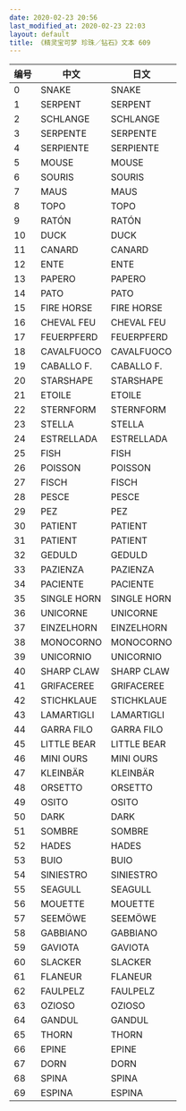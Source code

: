 ```yaml
---
date: 2020-02-23 20:56
last_modified_at: 2020-02-23 22:03
layout: default
title: 《精灵宝可梦 珍珠／钻石》文本 609
---
```

| 编号 | 中文 | 日文 |
| ---- | ---- | ---- |
| 0 | SNAKE | SNAKE |
| 1 | SERPENT | SERPENT |
| 2 | SCHLANGE | SCHLANGE |
| 3 | SERPENTE | SERPENTE |
| 4 | SERPIENTE | SERPIENTE |
| 5 | MOUSE | MOUSE |
| 6 | SOURIS | SOURIS |
| 7 | MAUS | MAUS |
| 8 | TOPO | TOPO |
| 9 | RATÓN | RATÓN |
| 10 | DUCK | DUCK |
| 11 | CANARD | CANARD |
| 12 | ENTE | ENTE |
| 13 | PAPERO | PAPERO |
| 14 | PATO | PATO |
| 15 | FIRE HORSE | FIRE HORSE |
| 16 | CHEVAL FEU | CHEVAL FEU |
| 17 | FEUERPFERD | FEUERPFERD |
| 18 | CAVALFUOCO | CAVALFUOCO |
| 19 | CABALLO F. | CABALLO F. |
| 20 | STARSHAPE | STARSHAPE |
| 21 | ETOILE | ETOILE |
| 22 | STERNFORM | STERNFORM |
| 23 | STELLA | STELLA |
| 24 | ESTRELLADA | ESTRELLADA |
| 25 | FISH | FISH |
| 26 | POISSON | POISSON |
| 27 | FISCH | FISCH |
| 28 | PESCE | PESCE |
| 29 | PEZ | PEZ |
| 30 | PATIENT | PATIENT |
| 31 | PATIENT | PATIENT |
| 32 | GEDULD | GEDULD |
| 33 | PAZIENZA | PAZIENZA |
| 34 | PACIENTE | PACIENTE |
| 35 | SINGLE HORN | SINGLE HORN |
| 36 | UNICORNE | UNICORNE |
| 37 | EINZELHORN | EINZELHORN |
| 38 | MONOCORNO | MONOCORNO |
| 39 | UNICORNIO | UNICORNIO |
| 40 | SHARP CLAW | SHARP CLAW |
| 41 | GRIFACEREE | GRIFACEREE |
| 42 | STICHKLAUE | STICHKLAUE |
| 43 | LAMARTIGLI | LAMARTIGLI |
| 44 | GARRA FILO | GARRA FILO |
| 45 | LITTLE BEAR | LITTLE BEAR |
| 46 | MINI OURS | MINI OURS |
| 47 | KLEINBÄR | KLEINBÄR |
| 48 | ORSETTO | ORSETTO |
| 49 | OSITO | OSITO |
| 50 | DARK | DARK |
| 51 | SOMBRE | SOMBRE |
| 52 | HADES | HADES |
| 53 | BUIO | BUIO |
| 54 | SINIESTRO | SINIESTRO |
| 55 | SEAGULL | SEAGULL |
| 56 | MOUETTE | MOUETTE |
| 57 | SEEMÖWE | SEEMÖWE |
| 58 | GABBIANO | GABBIANO |
| 59 | GAVIOTA | GAVIOTA |
| 60 | SLACKER | SLACKER |
| 61 | FLANEUR | FLANEUR |
| 62 | FAULPELZ | FAULPELZ |
| 63 | OZIOSO | OZIOSO |
| 64 | GANDUL | GANDUL |
| 65 | THORN | THORN |
| 66 | EPINE | EPINE |
| 67 | DORN | DORN |
| 68 | SPINA | SPINA |
| 69 | ESPINA | ESPINA |
